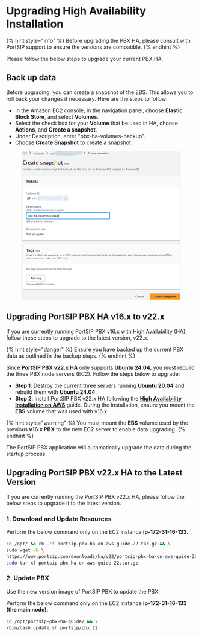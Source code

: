 # Upgrading High Availability Installation

{% hint style="info" %}
Before upgrading the PBX HA, please consult with PortSIP support to ensure the versions are compatible.
{% endhint %}

Please follow the below steps to upgrade your current PBX HA.

## Back up data

Before upgrading, you can create a snapshot of the EBS. This allows you to roll back your changes if necessary. Here are the steps to follow:

* In the Amazon EC2 console, in the navigation panel, choose **Elastic Block Store**, and select **Volumes**.
* Select the check box for your **Volume** that be used in HA, choose **Actions**, and **Create a snapshot**.
* Under Description, enter "pbx-ha-volumes-backup".
* Choose **Create Snapshot** to create a snapshot.

<figure><img src="../../../.gitbook/assets/aws-ha-15.png" alt=""><figcaption></figcaption></figure>

## Upgrading PortSIP PBX HA v16.x to v22.x

If you are currently running PortSIP PBX v16.x with High Availability (HA), follow these steps to upgrade to the latest version, v22.x.

{% hint style="danger" %}
Ensure you have backed up the current PBX data as outlined in the backup steps.
{% endhint %}

Since **PortSIP PBX v22.x HA** only supports **Ubuntu 24.04**, you must rebuild the three PBX node servers (EC2). Follow the steps below to upgrade:

* **Step 1**: Destroy the current three servers running **Ubuntu 20.04** and rebuild them with **Ubuntu 24.04**.
* **Step 2**: Install PortSIP PBX v22.x HA following the [**High Availability Installation on AWS**](high-availability-installations-on-aws.md) guide. During the installation, ensure you mount the **EBS** volume that was used with v16.x.

{% hint style="warning" %}
You must mount the **EBS** volume used by the previous **v16.x PBX** to the new EC2 server to enable data upgrading.
{% endhint %}

The PortSIP PBX application will automatically upgrade the data during the startup process.

## Upgrading PortSIP PBX v22.x HA to the Latest Version

If you are currently running the PortSIP PBX v22.x HA, please follow the below steps to upgrade it to the latest version.

### 1. Download and Update Resources

Perform the below command only on the EC2 instance **ip-172-31-16-133.**

```sh
cd /opt/ && rm -rf portsip-pbx-ha-on-aws-guide-22.tar.gz && \
sudo wget -N \
https://www.portsip.com/downloads/ha/v22/portsip-pbx-ha-on-aws-guide-22.tar.gz && \
sudo tar xf portsip-pbx-ha-on-aws-guide-22.tar.gz
```

### **2. Update PBX**

Use the new version image of PortSIP PBX to update the PBX.

Perform the below command only on the EC2 instance **ip-172-31-16-133 (the main node).**

```sh
cd /opt/portsip-pbx-ha-guide/ && \
/bin/bash update.sh portsip/pbx:22
```


